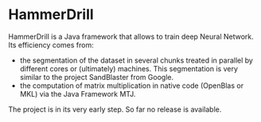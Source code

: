 HammerDrill
===========
HammerDrill is a Java framework that allows to train deep Neural Network. Its efficiency comes from:
- the segmentation of the dataset in several chunks treated in parallel by different cores or (ultimately) machines. This segmentation is very similar to the project SandBlaster from Google.
- the computation of matrix multiplication in native code (OpenBlas or MKL) via the Java Framework MTJ.

The project is in its very early step. So far no release is available.
